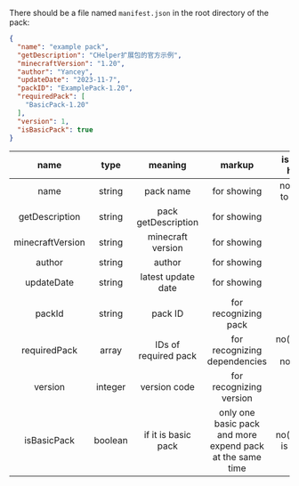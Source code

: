 There should be a file named `manifest.json` in the root directory of the pack:

```json
{
  "name": "example pack",
  "getDescription": "CHelper扩展包的官方示例",
  "minecraftVersion": "1.20",
  "author": "Yancey",
  "updateDate": "2023-11-7",
  "packID": "ExamplePack-1.20",
  "requiredPack": [
    "BasicPack-1.20"
  ],
  "version": 1,
  "isBasicPack": true
}
```

|       name       |  type   |       meaning        |                          markup                           |      is must have      |
|:----------------:|:-------:|:--------------------:|:---------------------------------------------------------:|:----------------------:|
|       name       | string  |      pack name       |                        for showing                        |    no(hope to have)    |
|  getDescription  | string  | pack getDescription  |                        for showing                        |           no           |
| minecraftVersion | string  |  minecraft version   |                        for showing                        |           no           |
|      author      | string  |        author        |                        for showing                        |           no           |
|    updateDate    | string  |  latest update date  |                        for showing                        |           no           |
|      packId      | string  |       pack ID        |                   for recognizing pack                    |          yes           |
|   requiredPack   |  array  | IDs of required pack |               for recognizing dependencies                | no(default is nothing) |
|     version      | integer |     version code     |                  for recognizing version                  |          yes           |
|   isBasicPack    | boolean | if it is basic pack  | only one basic pack and more expend pack at the same time |  no(default is false)  |
